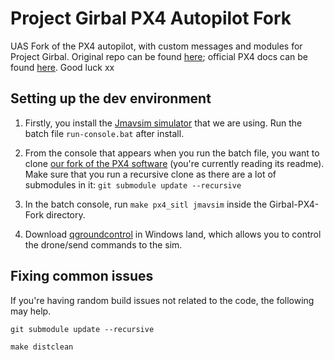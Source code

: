 # Project Girbal PX4 Autopilot Fork

UAS Fork of the PX4 autopilot, with custom messages and modules for Project Girbal. Original repo can be found [here](https://github.com/PX4/PX4-Autopilot); official PX4 docs can be found [here](https://docs.px4.io/master/en/). Good luck xx

## Setting up the dev environment
1. Firstly, you install the [Jmavsim simulator](https://docs.px4.io/master/en/dev_setup/dev_env_windows_cygwin.html) that we are using. Run the batch file `run-console.bat` after install. 

2. From the console that appears when you run the batch file, you want to clone [our fork of the PX4 software](https://github.com/MonashUAS/Girbal-PX4-Fork) (you're currently reading its readme). Make sure that you run a recursive clone as there are a lot of submodules in it: `git submodule update --recursive`

3. In the batch console, run `make px4_sitl jmavsim` inside the Girbal-PX4-Fork directory. 

3. Download [qgroundcontrol](https://docs.qgroundcontrol.com/master/en/releases/daily_builds.html) in Windows land, which allows you to control the drone/send commands to the sim.

## Fixing common issues
If you're having random build issues not related to the code, the following may help. 

`git submodule update --recursive`

`make distclean`
